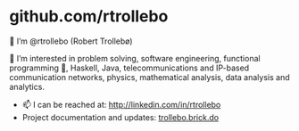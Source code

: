 
# github.com/rtrollebo

👋 I’m @rtrollebo (Robert Trollebø)

👀 I’m interested in problem solving, software engineering, functional programming 🌱, Haskell, Java, telecommunications and IP-based communication networks, physics, mathematical analysis, data analysis and analytics.

* 📫 I can be reached at: http://linkedin.com/in/rtrollebo
* Project documentation and updates: [trollebo.brick.do](http://trollebo.brick.do)